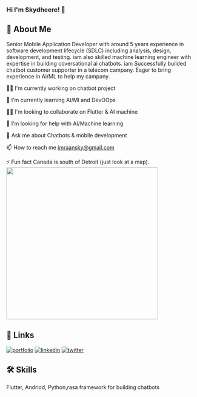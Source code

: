 ### Hi  I'm Skydheere! 👋



## 🚀 About Me
Senior Mobile Application Developer
with around 5 years experience in software development lifecycle (SDLC) including analysis,
design, development, and testing.
iam also skilled machine learning engineer
with expertise in building coversational ai chatbots.
iam Successfully builded chatbot customer supporter 
in a telecom campany. 
Eager to bring experience in Ai/ML to help my campany.


👩‍💻 I'm currently working on chatbot project

🧠 I'm currently learning AI/Ml and DevOOps

👯‍♀️ I'm looking to collaborate on Flutter & AI machine

🤔 I'm looking for help with AI/Machine learning

💬 Ask me about Chatbots & mobile development

📫 How to reach me imraansky@gmail.com

⚡️ Fun fact Canada is south of Detroit (just look at a map).
<img src="https://github-readme-stats.vercel.app/api?username=skydheere&show_icons=true&theme=ADD_THEME_HERE" width="400">

## 🔗 Links
[![portfolio](https://img.shields.io/badge/my_portfolio-000?style=for-the-badge&logo=ko-fi&logoColor=white)](https://google.com/)
[![linkedin](https://img.shields.io/badge/linkedin-0A66C2?style=for-the-badge&logo=linkedin&logoColor=white)](https://www.linkedin.com/in/imran-adem-953aaa1b6)
[![twitter](https://img.shields.io/badge/twitter-1DA1F2?style=for-the-badge&logo=twitter&logoColor=white)](https://twitter.com/)


## 🛠 Skills
Flutter, Andriod, Python,rasa framework for building chatbots


